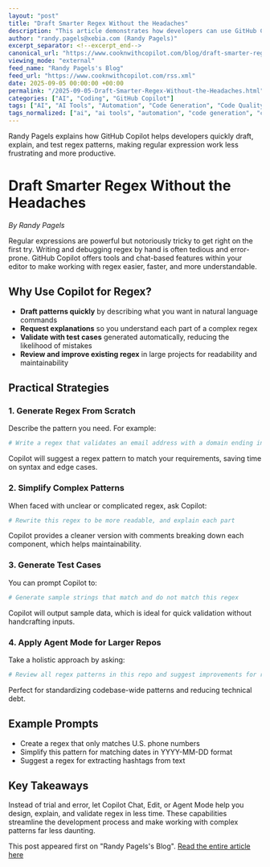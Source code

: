 ```yaml
---
layout: "post"
title: "Draft Smarter Regex Without the Headaches"
description: "This article demonstrates how developers can use GitHub Copilot's Chat, Edit, and Agent Mode to generate, simplify, and test regular expression (regex) patterns directly in their coding environment. Randy Pagels shares practical strategies for leveraging Copilot to draft, understand, and validate regex, reducing manual guesswork and streamlining code quality."
author: "randy.pagels@xebia.com (Randy Pagels)"
excerpt_separator: <!--excerpt_end-->
canonical_url: "https://www.cooknwithcopilot.com/blog/draft-smarter-regex-without-the-headaches.html"
viewing_mode: "external"
feed_name: "Randy Pagels's Blog"
feed_url: "https://www.cooknwithcopilot.com/rss.xml"
date: 2025-09-05 00:00:00 +00:00
permalink: "/2025-09-05-Draft-Smarter-Regex-Without-the-Headaches.html"
categories: ["AI", "Coding", "GitHub Copilot"]
tags: ["AI", "AI Tools", "Automation", "Code Generation", "Code Quality", "Code Refactoring", "Coding", "Copilot Agent Mode", "Copilot Chat", "Developer Productivity", "GitHub Copilot", "Pattern Matching", "Posts", "Programming", "Regex", "Regular Expressions", "Software Engineering", "Testing"]
tags_normalized: ["ai", "ai tools", "automation", "code generation", "code quality", "code refactoring", "coding", "copilot agent mode", "copilot chat", "developer productivity", "github copilot", "pattern matching", "posts", "programming", "regex", "regular expressions", "software engineering", "testing"]
---
```


Randy Pagels explains how GitHub Copilot helps developers quickly draft, explain, and test regex patterns, making regular expression work less frustrating and more productive.<!--excerpt_end-->

# Draft Smarter Regex Without the Headaches

*By Randy Pagels*

Regular expressions are powerful but notoriously tricky to get right on the first try. Writing and debugging regex by hand is often tedious and error-prone. GitHub Copilot offers tools and chat-based features within your editor to make working with regex easier, faster, and more understandable.

## Why Use Copilot for Regex?

- **Draft patterns quickly** by describing what you want in natural language commands
- **Request explanations** so you understand each part of a complex regex
- **Validate with test cases** generated automatically, reducing the likelihood of mistakes
- **Review and improve existing regex** in large projects for readability and maintainability

## Practical Strategies

### 1. Generate Regex From Scratch

Describe the pattern you need. For example:

```python
# Write a regex that validates an email address with a domain ending in .com, .net, or .org
```

Copilot will suggest a regex pattern to match your requirements, saving time on syntax and edge cases.

### 2. Simplify Complex Patterns

When faced with unclear or complicated regex, ask Copilot:

```python
# Rewrite this regex to be more readable, and explain each part
```

Copilot provides a cleaner version with comments breaking down each component, which helps maintainability.

### 3. Generate Test Cases

You can prompt Copilot to:

```python
# Generate sample strings that match and do not match this regex
```

Copilot will output sample data, which is ideal for quick validation without handcrafting inputs.

### 4. Apply Agent Mode for Larger Repos

Take a holistic approach by asking:

```python
# Review all regex patterns in this repo and suggest improvements for readability and maintainability
```

Perfect for standardizing codebase-wide patterns and reducing technical debt.

## Example Prompts

- Create a regex that only matches U.S. phone numbers
- Simplify this pattern for matching dates in YYYY-MM-DD format
- Suggest a regex for extracting hashtags from text

## Key Takeaways

Instead of trial and error, let Copilot Chat, Edit, or Agent Mode help you design, explain, and validate regex in less time. These capabilities streamline the development process and make working with complex patterns far less daunting.

This post appeared first on "Randy Pagels's Blog". [Read the entire article here](https://www.cooknwithcopilot.com/blog/draft-smarter-regex-without-the-headaches.html)
